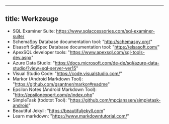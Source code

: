 ---
  title: Werkzeuge
  ---

- SQL Examiner Suite: https://www.sqlaccessories.com/sql-examiner-suite/
- SchemaSpy Database documentation tool: "http://schemaspy.org/"
- Elsasoft SqlSpec Database documentation tool: "https://elsasoft.com/"
- ApexSQL developer tools: "https://www.apexsql.com/sql-tools-dev.aspx"
- Azure Data Studio: "https://docs.microsoft.com/de-de/sql/azure-data-studio/?view=sql-server-ver15"
- Visual Studio Code: "https://code.visualstudio.com/"
- Markor (Android Markdown Tool): "https://github.com/gsantner/markor#readme"
- Epsilon Notes (Android Markdown Tool): "http://epsilonexpert.com/e/index.php"
- SimpleTask (todotxt Tool): "https://github.com/mpcjanssen/simpletask-android"
- Beautiful Jekyll: "https://beautifuljekyll.com"
- Learn markdown: "https://www.markdowntutorial.com/"
